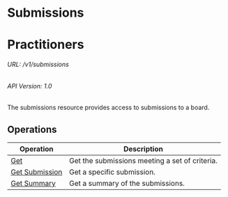 # Submissions

# Practitioners

###### URL: /v1/submissions
###### API Version: 1.0

The submissions resource provides access to submissions to a board.

## Operations

| Operation | Description |
| - | - |
| [Get](get.md) | Get the submissions meeting a set of criteria. |
| [Get Submission](get-submission.md) | Get a specific submission. |
| [Get Summary](get-summary.md) | Get a summary of the submissions. |

